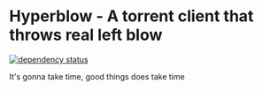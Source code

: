 # Hyperblow - A torrent client that throws real left blow

[![dependency status](https://deps.rs/repo/github/rishadbaniya/hyperblow/status.svg)](https://deps.rs/repo/github/rishadbaniya/hyperblow)


It's gonna take time, good things does take time
